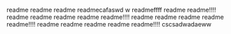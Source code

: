 readme
readme
readme
readmecafaswd w 
readmeffff
readme
readme!!!!       readme
readme
readme
readme
readme!!!!       readme
readme
readme
readme
readme!!!!       readme
readme
readme
readme
readme!!!!       cscsadwadaeww